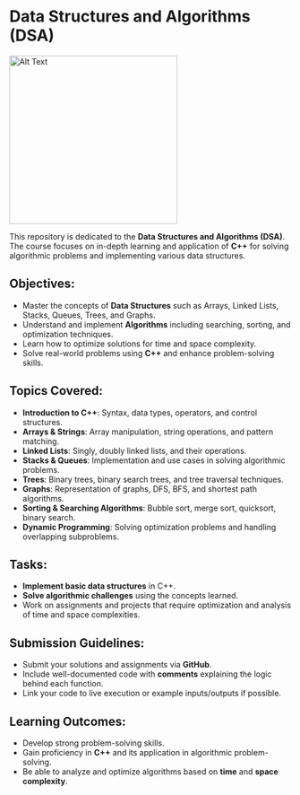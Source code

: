 # Data Structures and Algorithms (DSA)
<img src="https://encrypted-tbn0.gstatic.com/images?q=tbn:ANd9GcREHjj0QVmfJLo5BrdEKQZ5td36QsOqjgTQFg&s" alt="Alt Text" width="300" />

This repository is dedicated to the **Data Structures and Algorithms (DSA)**. The course focuses on in-depth learning and application of **C++** for solving algorithmic problems and implementing various data structures.

## Objectives:
- Master the concepts of **Data Structures** such as Arrays, Linked Lists, Stacks, Queues, Trees, and Graphs.
- Understand and implement **Algorithms** including searching, sorting, and optimization techniques.
- Learn how to optimize solutions for time and space complexity.
- Solve real-world problems using **C++** and enhance problem-solving skills.

## Topics Covered:
- **Introduction to C++**: Syntax, data types, operators, and control structures.
- **Arrays & Strings**: Array manipulation, string operations, and pattern matching.
- **Linked Lists**: Singly, doubly linked lists, and their operations.
- **Stacks & Queues**: Implementation and use cases in solving algorithmic problems.
- **Trees**: Binary trees, binary search trees, and tree traversal techniques.
- **Graphs**: Representation of graphs, DFS, BFS, and shortest path algorithms.
- **Sorting & Searching Algorithms**: Bubble sort, merge sort, quicksort, binary search.
- **Dynamic Programming**: Solving optimization problems and handling overlapping subproblems.

## Tasks:
- **Implement basic data structures** in C++.
- **Solve algorithmic challenges** using the concepts learned.
- Work on assignments and projects that require optimization and analysis of time and space complexities.

## Submission Guidelines:
- Submit your solutions and assignments via **GitHub**.
- Include well-documented code with **comments** explaining the logic behind each function.
- Link your code to live execution or example inputs/outputs if possible.

## Learning Outcomes:
- Develop strong problem-solving skills.
- Gain proficiency in **C++** and its application in algorithmic problem-solving.
- Be able to analyze and optimize algorithms based on **time** and **space complexity**.

